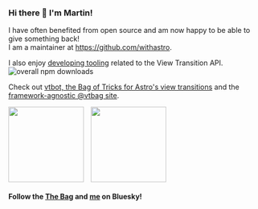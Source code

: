 ### Hi there 👋 I'm Martin!
I have often benefited from open source and am now happy to be able to give something back!\
I am a maintainer at https://github.com/withastro.

I also enjoy [developing tooling](https://www.npmjs.com/~martrapp) related to the View Transition API.\
![overall npm downloads](https://img.shields.io/npm-stat/dy/martrapp?style=plastic)

Check out [vtbot, the Bag of Tricks for Astro's view transitions](https://events-3bg.pages.dev) and the [framework-agnostic @vtbag site](https://vtbag.pages.dev).


<!-- [![@martrapp Astro contributions](https://astro.badg.es/v1/contributor/martrapp.svg)](https://astro.badg.es/v1/contributor/martrapp/) -->
<div clas="image-row" style="display: flex; align-items: stretch; gap: 1em;">
  <img src="https://github-readme-stats.vercel.app/api?username=martrapp&show_icons=true&theme=transparent" style="height: 150px; width: auto; display: block;">
  <img src="https://github-readme-stats.vercel.app/api/top-langs/?username=martrapp&layout=compact&hide=MDX&size_weight=0.5&count_weight=0.5&theme=transparent&langs_count=6" style="height: 150px; width: auto; display: block;">
</div>

#### Follow the [The Bag](https://bsky.app/profile/vtbag.dev) and [me](https://bsky.app/profile/martr.app) on Bluesky!
